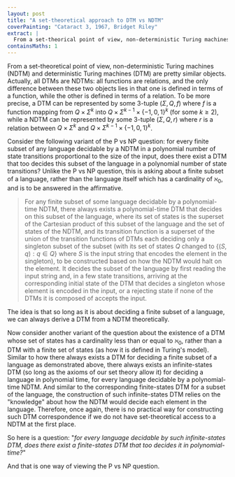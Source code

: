 ```yaml
---
layout: post
title: "A set-theoretical approach to DTM vs NDTM"
coverPainting: "Cataract 3, 1967, Bridget Riley"
extract: |
  From a set-theorical point of view, non-deterministic Turing machines (NDTM) and deterministic Turing machines (DTM) are pretty similar objects. Actually, all deterministic Turing machines are non-deterministic Turing machines, since all functions are relations, and the only difference between these two objects lies in that a deterministic Turing machine is defined in terms of a function, while a non-deterministic Turing machine is defined in terms of a relation.
containsMaths: 1
---
```


From a set-theoretical point of view, non-deterministic Turing machines (NDTM) and deterministic Turing machines (DTM) are pretty similar objects. Actually, all DTMs are NDTMs: all functions are relations, and the only difference between these two objects lies in that one is defined in terms of a function, while the other is defined in terms of a relation. To be more precise, a DTM can be represented by some 3-tuple $(\Sigma, Q, f)$ where $f$ is a function mapping from $Q \times \Sigma^k$ into $Q \times \Sigma^{k-1} \times \{-1,0,1\}^k$ (for some $k \geq 2$), while a NDTM can be represented by some 3-tuple $(\Sigma, Q, r)$ where $r$ is a relation between $Q \times \Sigma^k$ and $Q \times \Sigma^{k-1} \times \{-1,0,1\}^k$.

Consider the following variant of the P vs NP question: for every finite subset of any language decidable by a NDTM in a polynomial number of state transitions proportional to the size of the input, does there exist a DTM that too decides this subset of the language in a polynomial number of state transitions? Unlike the P vs NP question, this is asking about a finite subset of a language, rather than the language itself which has a cardinality of $\aleph_0$, and is to be answered in the affirmative.

> For any finite subset of some language decidable by a polynomial-time NDTM, there always exists a polynomial-time DTM that decides on this subset of the language, where its set of states is the superset of the Cartesian product of this subset of the language and the set of states of the NDTM, and its transition function is a superset of the union of the transition functions of DTMs each deciding only a singleton subset of the subset (with its set of states $Q$ changed to $\{ (S,q) : q \in Q \}$ where $S$ is the input string that encodes the element in the singleton), to be constructed based on how the NDTM would halt on the element. It decides the subset of the language by first reading the input string and, in a few state transitions, arriving at the corresponding initial state of the DTM that decides a singleton whose element is encoded in the input, or a rejecting state if none of the DTMs it is composed of accepts the input.

The idea is that so long as it is about deciding a finite subset of a language, we can always derive a DTM from a NDTM theoretically.

Now consider another variant of the question about the existence of a DTM whose set of states has a cardinality less than or equal to $\aleph_0$, rather than a DTM with a finite set of states (as how it is defined in Turing's model). Similar to how there always exists a DTM for deciding a finite subset of a language as demonstrated above, there always exists an infinite-states DTM (so long as the axioms of our set theory allow it) for deciding a language in polynomial time, for every language decidable by a polynomial-time NDTM. And similar to the corresponding finite-states DTM for a subset of the language, the construction of such infinite-states DTM relies on the "knowledge" about how the NDTM would decide each element in the language. Therefore, once again, there is no practical way for constructing such DTM correspondence if we do not have set-theoretical access to a NDTM at the first place.

So here is a question: "*for every language decidable by such infinite-states DTM, does there exist a finite-states DTM that too decides it in polynomial-time?*"

And that is one way of viewing the P vs NP question.
